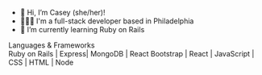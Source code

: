 - 👋  Hi, I’m Casey (she/her)!
- 👩🏼‍💻  I'm a full-stack developer based in Philadelphia
- 🌱  I’m currently learning Ruby on Rails


Languages & Frameworks
<br>
Ruby on Rails | Express| MongoDB | React Bootstrap | React | JavaScript | CSS | HTML | Node
